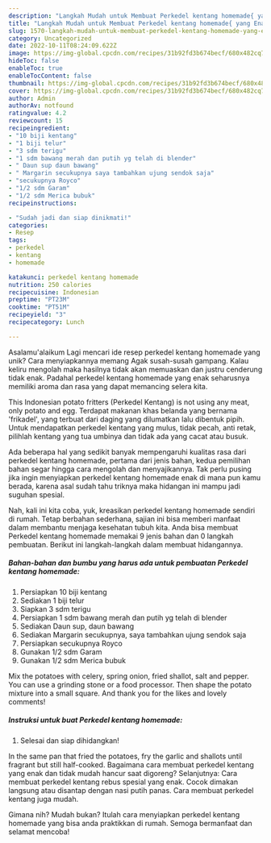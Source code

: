 ```yaml
---
description: "Langkah Mudah untuk Membuat Perkedel kentang homemade{ yang Enak Banget"
title: "Langkah Mudah untuk Membuat Perkedel kentang homemade{ yang Enak Banget"
slug: 1570-langkah-mudah-untuk-membuat-perkedel-kentang-homemade-yang-enak-banget
category: Uncategorized
date: 2022-10-11T08:24:09.622Z
image: https://img-global.cpcdn.com/recipes/31b92fd3b674becf/680x482cq70/perkedel-kentang-homemade-foto-resep-utama.jpg
hideToc: false
enableToc: true
enableTocContent: false
thumbnail: https://img-global.cpcdn.com/recipes/31b92fd3b674becf/680x482cq70/perkedel-kentang-homemade-foto-resep-utama.jpg
cover: https://img-global.cpcdn.com/recipes/31b92fd3b674becf/680x482cq70/perkedel-kentang-homemade-foto-resep-utama.jpg
author: Admin
authorAv: notfound
ratingvalue: 4.2
reviewcount: 15
recipeingredient:
- "10 biji kentang"
- "1 biji telur"
- "3 sdm terigu"
- "1 sdm bawang merah dan putih yg telah di blender"
- " Daun sup daun bawang"
- " Margarin secukupnya saya tambahkan ujung sendok saja"
- "secukupnya Royco"
- "1/2 sdm Garam"
- "1/2 sdm Merica bubuk"
recipeinstructions:

- "Sudah jadi dan siap dinikmati!"
categories:
- Resep
tags:
- perkedel
- kentang
- homemade

katakunci: perkedel kentang homemade 
nutrition: 250 calories
recipecuisine: Indonesian
preptime: "PT23M"
cooktime: "PT51M"
recipeyield: "3"
recipecategory: Lunch

---
```



Asalamu'alaikum Lagi mencari ide resep perkedel kentang homemade yang unik? Cara menyiapkannya memang Agak susah-susah gampang. Kalau keliru mengolah maka hasilnya tidak akan memuaskan dan justru cenderung tidak enak. Padahal perkedel kentang homemade yang enak seharusnya memiliki aroma dan rasa yang dapat memancing selera kita.


This Indonesian potato fritters (Perkedel Kentang) is not using any meat, only potato and egg. Terdapat makanan khas belanda yang bernama &#39;frikadel&#39;, yang terbuat dari daging yang dilumatkan lalu dibentuk pipih. Untuk mendapatkan perkedel kentang yang mulus, tidak pecah, anti retak, pilihlah kentang yang tua umbinya dan tidak ada yang cacat atau busuk.

Ada beberapa hal yang sedikit banyak mempengaruhi kualitas rasa dari perkedel kentang homemade, pertama dari jenis bahan, kedua pemilihan bahan segar hingga cara mengolah dan menyajikannya. Tak perlu pusing jika ingin menyiapkan perkedel kentang homemade enak di mana pun kamu berada, karena asal sudah tahu triknya maka hidangan ini mampu jadi suguhan spesial.


Nah, kali ini kita coba, yuk, kreasikan perkedel kentang homemade sendiri di rumah. Tetap berbahan sederhana, sajian ini bisa memberi manfaat dalam membantu menjaga kesehatan tubuh kita. Anda bisa membuat Perkedel kentang homemade memakai 9 jenis bahan dan 0 langkah pembuatan. Berikut ini langkah-langkah dalam membuat hidangannya.

<!--inarticleads1-->

##### Bahan-bahan dan bumbu yang harus ada untuk pembuatan Perkedel kentang homemade:

1. Persiapkan 10 biji kentang
1. Sediakan 1 biji telur
1. Siapkan 3 sdm terigu
1. Persiapkan 1 sdm bawang merah dan putih yg telah di blender
1. Sediakan  Daun sup, daun bawang
1. Sediakan  Margarin secukupnya, saya tambahkan ujung sendok saja
1. Persiapkan secukupnya Royco
1. Gunakan 1/2 sdm Garam
1. Gunakan 1/2 sdm Merica bubuk


Mix the potatoes with celery, spring onion, fried shallot, salt and pepper. You can use a grinding stone or a food processor. Then shape the potato mixture into a small square. And thank you for the likes and lovely comments! 

<!--inarticleads2-->

##### Instruksi untuk buat Perkedel kentang homemade:


1. Selesai dan siap dihidangkan!

In the same pan that fried the potatoes, fry the garlic and shallots until fragrant but still half-cooked. Bagaimana cara membuat perkedel kentang yang enak dan tidak mudah hancur saat digoreng? Selanjutnya: Cara membuat perkedel kentang rebus spesial yang enak. Cocok dimakan langsung atau disantap dengan nasi putih panas. Cara membuat perkedel kentang juga mudah. 

Gimana nih? Mudah bukan? Itulah cara menyiapkan perkedel kentang homemade yang bisa anda praktikkan di rumah. Semoga bermanfaat dan selamat mencoba!
